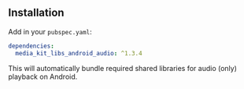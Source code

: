 ## Installation

Add in your `pubspec.yaml`:

```yaml
dependencies:
  media_kit_libs_android_audio: ^1.3.4
```

This will automatically bundle required shared libraries for audio (only) playback on Android.
